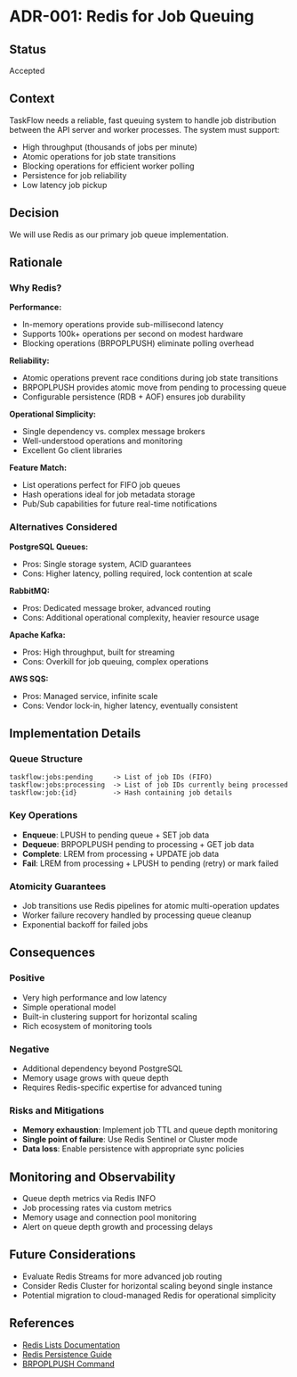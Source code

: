 # ADR-001: Redis for Job Queuing

## Status
Accepted

## Context
TaskFlow needs a reliable, fast queuing system to handle job distribution between the API server and worker processes. The system must support:

- High throughput (thousands of jobs per minute)
- Atomic operations for job state transitions
- Blocking operations for efficient worker polling
- Persistence for job reliability
- Low latency job pickup

## Decision
We will use Redis as our primary job queue implementation.

## Rationale

### Why Redis?

**Performance:**
- In-memory operations provide sub-millisecond latency
- Supports 100k+ operations per second on modest hardware
- Blocking operations (BRPOPLPUSH) eliminate polling overhead

**Reliability:**
- Atomic operations prevent race conditions during job state transitions
- BRPOPLPUSH provides atomic move from pending to processing queue
- Configurable persistence (RDB + AOF) ensures job durability

**Operational Simplicity:**
- Single dependency vs. complex message brokers
- Well-understood operations and monitoring
- Excellent Go client libraries

**Feature Match:**
- List operations perfect for FIFO job queues
- Hash operations ideal for job metadata storage
- Pub/Sub capabilities for future real-time notifications

### Alternatives Considered

**PostgreSQL Queues:**
- Pros: Single storage system, ACID guarantees
- Cons: Higher latency, polling required, lock contention at scale

**RabbitMQ:**
- Pros: Dedicated message broker, advanced routing
- Cons: Additional operational complexity, heavier resource usage

**Apache Kafka:**
- Pros: High throughput, built for streaming
- Cons: Overkill for job queuing, complex operations

**AWS SQS:**
- Pros: Managed service, infinite scale
- Cons: Vendor lock-in, higher latency, eventually consistent

## Implementation Details

### Queue Structure
```
taskflow:jobs:pending     -> List of job IDs (FIFO)
taskflow:jobs:processing  -> List of job IDs currently being processed
taskflow:job:{id}         -> Hash containing job details
```

### Key Operations
- **Enqueue**: LPUSH to pending queue + SET job data
- **Dequeue**: BRPOPLPUSH pending to processing + GET job data
- **Complete**: LREM from processing + UPDATE job data
- **Fail**: LREM from processing + LPUSH to pending (retry) or mark failed

### Atomicity Guarantees
- Job transitions use Redis pipelines for atomic multi-operation updates
- Worker failure recovery handled by processing queue cleanup
- Exponential backoff for failed jobs

## Consequences

### Positive
- Very high performance and low latency
- Simple operational model
- Built-in clustering support for horizontal scaling
- Rich ecosystem of monitoring tools

### Negative
- Additional dependency beyond PostgreSQL
- Memory usage grows with queue depth
- Requires Redis-specific expertise for advanced tuning

### Risks and Mitigations
- **Memory exhaustion**: Implement job TTL and queue depth monitoring
- **Single point of failure**: Use Redis Sentinel or Cluster mode
- **Data loss**: Enable persistence with appropriate sync policies

## Monitoring and Observability
- Queue depth metrics via Redis INFO
- Job processing rates via custom metrics
- Memory usage and connection pool monitoring
- Alert on queue depth growth and processing delays

## Future Considerations
- Evaluate Redis Streams for more advanced job routing
- Consider Redis Cluster for horizontal scaling beyond single instance
- Potential migration to cloud-managed Redis for operational simplicity

## References
- [Redis Lists Documentation](https://redis.io/docs/data-types/lists/)
- [Redis Persistence Guide](https://redis.io/docs/manual/persistence/)
- [BRPOPLPUSH Command](https://redis.io/commands/brpoplpush/)